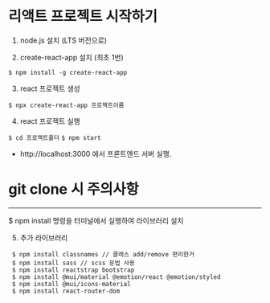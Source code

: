 # 리액트 프로젝트 시작하기

1. node.js 설치 (LTS 버전으로)

2. create-react-app 설치 (최초 1번)

```$ npm install -g create-react-app```

3. react 프로젝트 생성

```$ npx create-react-app 프로젝트이름```

4. react 프로젝트 실행

```$ cd 프로젝트폴더```
```$ npm start```

- http://localhost:3000 에서 프론트엔드 서버 실행.


# git clone 시 주의사항

---

$ npm install
명령을 터미널에서 실행하여 라이브러리 설치

5. 추가 라이브러리
  ``` $ npm install react-icons // 아이콘
   $ npm install classnames // 클래스 add/remove 편리한거
   $ npm install sass // scss 문법 사용
   $ npm install reactstrap bootstrap
   $ npm install @mui/material @emotion/react @emotion/styled
   $ npm install @mui/icons-material
   $ npm install react-router-dom